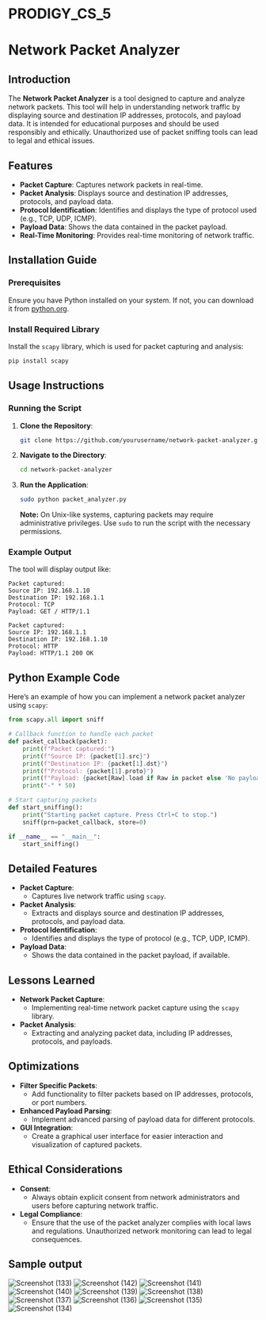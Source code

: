 # PRODIGY_CS_5

# Network Packet Analyzer

## Introduction
The **Network Packet Analyzer** is a tool designed to capture and analyze network packets. This tool will help in understanding network traffic by displaying source and destination IP addresses, protocols, and payload data. It is intended for educational purposes and should be used responsibly and ethically. Unauthorized use of packet sniffing tools can lead to legal and ethical issues.

## Features
- **Packet Capture**: Captures network packets in real-time.
- **Packet Analysis**: Displays source and destination IP addresses, protocols, and payload data.
- **Protocol Identification**: Identifies and displays the type of protocol used (e.g., TCP, UDP, ICMP).
- **Payload Data**: Shows the data contained in the packet payload.
- **Real-Time Monitoring**: Provides real-time monitoring of network traffic.

## Installation Guide

### Prerequisites
Ensure you have Python installed on your system. If not, you can download it from [python.org](https://www.python.org/).

### Install Required Library
Install the `scapy` library, which is used for packet capturing and analysis:
```bash
pip install scapy
```

## Usage Instructions

### Running the Script
1. **Clone the Repository**:
   ```bash
   git clone https://github.com/yourusername/network-packet-analyzer.git
   ```
2. **Navigate to the Directory**:
   ```bash
   cd network-packet-analyzer
   ```
3. **Run the Application**:
   ```bash
   sudo python packet_analyzer.py
   ```

   **Note:** On Unix-like systems, capturing packets may require administrative privileges. Use `sudo` to run the script with the necessary permissions.

### Example Output
The tool will display output like:
```
Packet captured:
Source IP: 192.168.1.10
Destination IP: 192.168.1.1
Protocol: TCP
Payload: GET / HTTP/1.1

Packet captured:
Source IP: 192.168.1.1
Destination IP: 192.168.1.10
Protocol: HTTP
Payload: HTTP/1.1 200 OK
```

## Python Example Code

Here’s an example of how you can implement a network packet analyzer using `scapy`:

```python
from scapy.all import sniff

# Callback function to handle each packet
def packet_callback(packet):
    print(f"Packet captured:")
    print(f"Source IP: {packet[1].src}")
    print(f"Destination IP: {packet[1].dst}")
    print(f"Protocol: {packet[1].proto}")
    print(f"Payload: {packet[Raw].load if Raw in packet else 'No payload'}")
    print("-" * 50)

# Start capturing packets
def start_sniffing():
    print("Starting packet capture. Press Ctrl+C to stop.")
    sniff(prn=packet_callback, store=0)

if __name__ == "__main__":
    start_sniffing()
```

## Detailed Features
- **Packet Capture**:
  - Captures live network traffic using `scapy`.
- **Packet Analysis**:
  - Extracts and displays source and destination IP addresses, protocols, and payload data.
- **Protocol Identification**:
  - Identifies and displays the type of protocol (e.g., TCP, UDP, ICMP).
- **Payload Data**:
  - Shows the data contained in the packet payload, if available.

## Lessons Learned
- **Network Packet Capture**:
  - Implementing real-time network packet capture using the `scapy` library.
- **Packet Analysis**:
  - Extracting and analyzing packet data, including IP addresses, protocols, and payloads.

## Optimizations
- **Filter Specific Packets**:
  - Add functionality to filter packets based on IP addresses, protocols, or port numbers.
- **Enhanced Payload Parsing**:
  - Implement advanced parsing of payload data for different protocols.
- **GUI Integration**:
  - Create a graphical user interface for easier interaction and visualization of captured packets.

## Ethical Considerations
- **Consent**:
  - Always obtain explicit consent from network administrators and users before capturing network traffic.
- **Legal Compliance**:
  - Ensure that the use of the packet analyzer complies with local laws and regulations. Unauthorized network monitoring can lead to legal consequences.
## Sample output
![Screenshot (133)](https://github.com/user-attachments/assets/210859db-887f-42b3-895d-b59c8841507f)
![Screenshot (142)](https://github.com/user-attachments/assets/d27a0291-1157-4749-8880-ad594c839571)
![Screenshot (141)](https://github.com/user-attachments/assets/da49b4a4-267a-4564-9681-f30cce953dcf)
![Screenshot (140)](https://github.com/user-attachments/assets/8acb885c-f574-4100-95e3-a79dde53e511)
![Screenshot (139)](https://github.com/user-attachments/assets/a81f1468-a09d-40da-bb0c-b96cc87de0f9)
![Screenshot (138)](https://github.com/user-attachments/assets/9b9fc41e-f74f-4540-8435-24e17c9dcd10)
![Screenshot (137)](https://github.com/user-attachments/assets/0bf39fdd-83eb-44bf-9fe9-e92fbe2a7875)
![Screenshot (136)](https://github.com/user-attachments/assets/d310dddb-d938-4cc7-9373-98b4e531a144)
![Screenshot (135)](https://github.com/user-attachments/assets/eb079a87-1647-4ac0-ae3b-73853027d9d6)
![Screenshot (134)](https://github.com/user-attachments/assets/53e26f02-37e7-493c-a7ea-226bc063aaa8)
